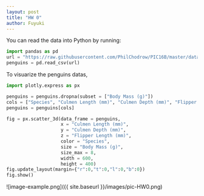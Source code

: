 ```yaml
---
layout: post
title: "HW 0"
author: Fuyuki
---
```


You can read the data into Python by running:

```python
import pandas as pd
url = "https://raw.githubusercontent.com/PhilChodrow/PIC16B/master/datasets/palmer_penguins.csv"
penguins = pd.read_csv(url)
```
To visuarize the penguins datas,

```python
import plotly.express as px

penguins = penguins.dropna(subset = ["Body Mass (g)"])
cols = ["Species", "Culmen Length (mm)", "Culmen Depth (mm)", "Flipper Length (mm)", "Body Mass (g)"]
penguins = penguins[cols]

fig = px.scatter_3d(data_frame = penguins,
                    x = "Culmen Length (mm)",
                    y = "Culmen Depth (mm)",
                    z = "Flipper Length (mm)",
                    color = "Species",
                    size = "Body Mass (g)",
                    size_max = 8,
                    width = 600,
                    height = 400)
fig.update_layout(margin={"r":0,"t":0,"l":0,"b":0})
fig.show()
```
![image-example.png]({{ site.baseurl }}/images/pic-HW0.png)